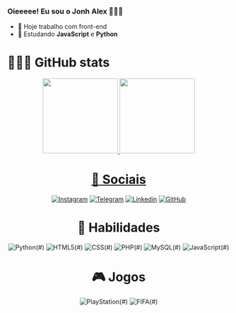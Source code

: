 ### Oieeeee! Eu sou o Jonh Alex 🙋🏽‍♂️

- 🔭 Hoje trabalho com front-end
- 🌱 Estudando <strong>JavaScript</strong>  e <strong>Python</strong>

<h1> 👨🏽‍💻 GitHub stats </h1>
<div align="center">
  <a href="https://github.com/Jonhvmp">
    <img height="170em" style="border: none !important;" src="https://github-readme-stats.vercel.app/api?username=Jonhvmp&show_icons=true&theme=dark&count_private=true" />
    <img height="170em" src="https://github-readme-stats.vercel.app/api/top-langs/?username=Jonhvmp&layout=compact&langs_count=7&theme=dark"/>
</div>

<div align="center">
<h1 style="text-decoration: none;">👨 Sociais</h1>

[![Instagram](https://img.shields.io/badge/Instagram-E4405F?style=for-the-badge&logo=instagram&logoColor=white)](https://www.instagram.com/jonhvmp/)
[![Telegram](https://img.shields.io/badge/Telegram-2CA5E0?style=for-the-badge&logo=telegram&logoColor=white)](https://t.me/Jonhvmp)
[![Linkedin](https://img.shields.io/badge/LinkedIn-0077B5?style=for-the-badge&logo=linkedin&logoColor=white)](www.linkedin.com/in/jonh-alex-0600a3238)
[![GitHub](https://img.shields.io/badge/GitHub-100000?style=for-the-badge&logo=github&logoColor=white)](https://github.com/Jonhvmp)

</div>

<div align="center">
<h1 style="text-decoration: none;"> 🚀 Habilidades </h1>

![Python](https://img.shields.io/badge/Python-3776AB?style=for-the-badge&logo=python&logoColor=white)(#)
![HTML5](https://img.shields.io/badge/HTML5-E34F26?style=for-the-badge&logo=html5&logoColor=white)(#)
![CSS](https://img.shields.io/badge/CSS-239120?&style=for-the-badge&logo=css3&logoColor=white)(#)
![PHP](https://img.shields.io/badge/PHP-777BB4?style=for-the-badge&logo=php&logoColor=white)(#)
![MySQL](https://img.shields.io/badge/MySQL-00000F?style=for-the-badge&logo=mysql&logoColor=white)(#)
![JavaScript](https://img.shields.io/badge/JavaScript-323330?style=for-the-badge&logo=javascript&logoColor=F7DF1E)(#)

</div>

<div align="center">
<h1>🎮 Jogos </h1>

![PlayStation](https://img.shields.io/badge/PlayStation-003791?style=for-the-badge&logo=playstation&logoColor=white)(#)
![FIFA](https://img.shields.io/badge/FIFA-B7312F?style=for-the-badge&logo=fifa&logoColor=white)(#)

</div>
